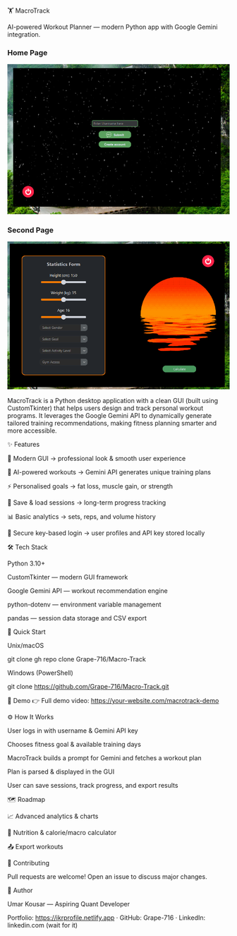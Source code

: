 🏋️ MacroTrack

AI-powered Workout Planner — modern Python app with Google Gemini integration.



### Home Page
<img src="images/home.png" alt="Home Page" width="700">

### Second Page
<img src="images/page2.png" alt="Second Page" width="700">



MacroTrack is a Python desktop application with a clean GUI (built using CustomTkinter) that helps users design and track personal workout programs.
It leverages the Google Gemini API to dynamically generate tailored training recommendations, making fitness planning smarter and more accessible.

✨ Features

🎨 Modern GUI → professional look & smooth user experience

🧠 AI-powered workouts → Gemini API generates unique training plans

⚡ Personalised goals → fat loss, muscle gain, or strength

💾 Save & load sessions → long-term progress tracking

📊 Basic analytics → sets, reps, and volume history

🔐 Secure key-based login → user profiles and API key stored locally

🛠️ Tech Stack

Python 3.10+

CustomTkinter — modern GUI framework

Google Gemini API — workout recommendation engine

python-dotenv — environment variable management

pandas — session data storage and CSV export

🚀 Quick Start

Unix/macOS

git clone gh repo clone Grape-716/Macro-Track 


Windows (PowerShell)

git clone https://github.com/Grape-716/Macro-Track.git

🎥 Demo
👉 Full demo video: https://your-website.com/macrotrack-demo

⚙️ How It Works

User logs in with username & Gemini API key

Chooses fitness goal & available training days

MacroTrack builds a prompt for Gemini and fetches a workout plan

Plan is parsed & displayed in the GUI

User can save sessions, track progress, and export results

🗺️ Roadmap

📈 Advanced analytics & charts

🍎 Nutrition & calorie/macro calculator

📤 Export workouts

🤝 Contributing

Pull requests are welcome! Open an issue to discuss major changes.

👤 Author

Umar Kousar — Aspiring Quant Developer

Portfolio: https://ikrprofile.netlify.app
 · GitHub: Grape-716
 · LinkedIn: linkedin.com (wait for it)
